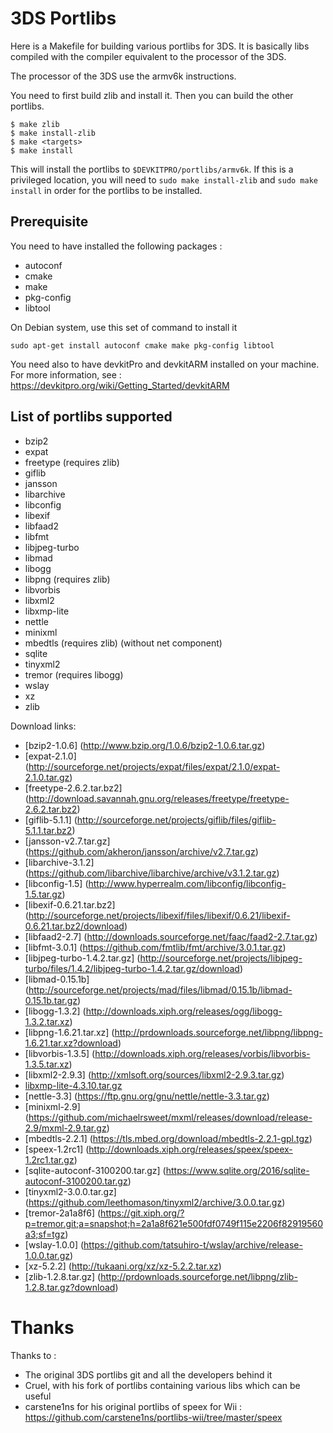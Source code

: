 3DS Portlibs
============

Here is a Makefile for building various portlibs for 3DS. 
It is basically libs compiled with the compiler equivalent to the processor
of the 3DS.

The processor of the 3DS use the armv6k instructions.

You need to first build zlib and install it. Then you can 
build the other portlibs.

    $ make zlib
    $ make install-zlib
    $ make <targets>
    $ make install

This will install the portlibs to `$DEVKITPRO/portlibs/armv6k`. If this is a
privileged location, you will need to `sudo make install-zlib` and `sudo make
install` in order for the portlibs to be installed.

Prerequisite
------------

You need to have installed the following packages :
- autoconf
- cmake
- make
- pkg-config
- libtool

On Debian system, use this set of command to install it

```
sudo apt-get install autoconf cmake make pkg-config libtool
```

You need also to have devkitPro and devkitARM installed on your machine.
For more information, see : https://devkitpro.org/wiki/Getting_Started/devkitARM

List of portlibs supported
--------------------------

* bzip2
* expat
* freetype (requires zlib)
* giflib
* jansson
* libarchive
* libconfig
* libexif
* libfaad2
* libfmt
* libjpeg-turbo
* libmad
* libogg
* libpng (requires zlib)
* libvorbis
* libxml2
* libxmp-lite
* nettle
* minixml
* mbedtls (requires zlib) (without net component)
* sqlite
* tinyxml2
* tremor (requires libogg)
* wslay
* xz
* zlib


Download links:

* [bzip2-1.0.6] (http://www.bzip.org/1.0.6/bzip2-1.0.6.tar.gz)
* [expat-2.1.0] (http://sourceforge.net/projects/expat/files/expat/2.1.0/expat-2.1.0.tar.gz)
* [freetype-2.6.2.tar.bz2] (http://download.savannah.gnu.org/releases/freetype/freetype-2.6.2.tar.bz2)
* [giflib-5.1.1] (http://sourceforge.net/projects/giflib/files/giflib-5.1.1.tar.bz2)
* [jansson-v2.7.tar.gz] (https://github.com/akheron/jansson/archive/v2.7.tar.gz)
* [libarchive-3.1.2] (https://github.com/libarchive/libarchive/archive/v3.1.2.tar.gz)
* [libconfig-1.5] (http://www.hyperrealm.com/libconfig/libconfig-1.5.tar.gz)
* [libexif-0.6.21.tar.bz2] (http://sourceforge.net/projects/libexif/files/libexif/0.6.21/libexif-0.6.21.tar.bz2/download)
* [libfaad2-2.7] (http://downloads.sourceforge.net/faac/faad2-2.7.tar.gz)
* [libfmt-3.0.1] (https://github.com/fmtlib/fmt/archive/3.0.1.tar.gz)
* [libjpeg-turbo-1.4.2.tar.gz] (http://sourceforge.net/projects/libjpeg-turbo/files/1.4.2/libjpeg-turbo-1.4.2.tar.gz/download)
* [libmad-0.15.1b] (http://sourceforge.net/projects/mad/files/libmad/0.15.1b/libmad-0.15.1b.tar.gz)
* [libogg-1.3.2] (http://downloads.xiph.org/releases/ogg/libogg-1.3.2.tar.xz)
* [libpng-1.6.21.tar.xz] (http://prdownloads.sourceforge.net/libpng/libpng-1.6.21.tar.xz?download)
* [libvorbis-1.3.5] (http://downloads.xiph.org/releases/vorbis/libvorbis-1.3.5.tar.xz)
* [libxml2-2.9.3] (http://xmlsoft.org/sources/libxml2-2.9.3.tar.gz)
* [libxmp-lite-4.3.10.tar.gz](http://sourceforge.net/projects/xmp/files/libxmp/4.3.10/libxmp-lite-4.3.10.tar.gz/download)
* [nettle-3.3] (https://ftp.gnu.org/gnu/nettle/nettle-3.3.tar.gz)
* [minixml-2.9] (https://github.com/michaelrsweet/mxml/releases/download/release-2.9/mxml-2.9.tar.gz)
* [mbedtls-2.2.1] (https://tls.mbed.org/download/mbedtls-2.2.1-gpl.tgz)
* [speex-1.2rc1] (http://downloads.xiph.org/releases/speex/speex-1.2rc1.tar.gz)
* [sqlite-autoconf-3100200.tar.gz] (https://www.sqlite.org/2016/sqlite-autoconf-3100200.tar.gz)
* [tinyxml2-3.0.0.tar.gz] (https://github.com/leethomason/tinyxml2/archive/3.0.0.tar.gz)
* [tremor-2a1a8f6] (https://git.xiph.org/?p=tremor.git;a=snapshot;h=2a1a8f621e500fdf0749f115e2206f82919560a3;sf=tgz)
* [wslay-1.0.0] (https://github.com/tatsuhiro-t/wslay/archive/release-1.0.0.tar.gz)
* [xz-5.2.2] (http://tukaani.org/xz/xz-5.2.2.tar.xz)
* [zlib-1.2.8.tar.gz] (http://prdownloads.sourceforge.net/libpng/zlib-1.2.8.tar.gz?download)

Thanks
============

Thanks to :
- The original 3DS portlibs git and all the developers behind it
- Cruel, with his fork of portlibs containing various libs which can be useful
- carstene1ns for his original portlibs of speex for Wii : https://github.com/carstene1ns/portlibs-wii/tree/master/speex